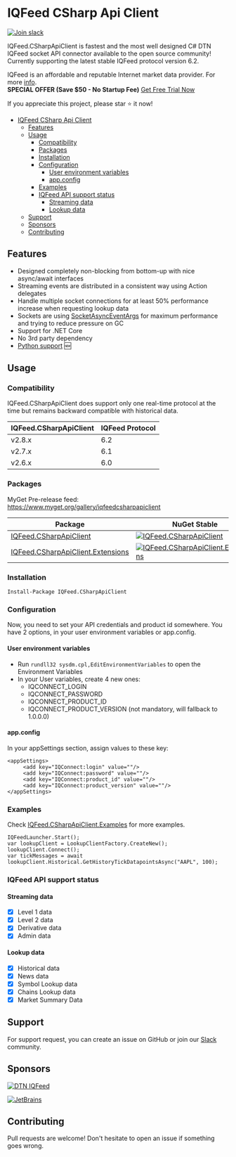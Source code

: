 # IQFeed CSharp Api Client

<a href="https://join.slack.com/t/iqfeedcsharpapiclient/shared_invite/zt-115eobi6f-tQqVx9YFQxm3qHFUUH4A_A" target="_blank">![Join slack](https://img.shields.io/badge/join-slack-orange?logo=slack)<a/>

IQFeed.CSharpApiClient is fastest and the most well designed C# DTN IQFeed socket API connector available to the open source community! Currently supporting the latest stable IQFeed protocol version 6.2.

IQFeed is an affordable and reputable Internet market data provider. For more [info](http://www.iqfeed.net/index.cfm?displayaction=developer&section=main).  
**SPECIAL OFFER (Save \$50 - No Startup Fee)** [Get Free Trial Now](https://bit.ly/349vUCT)

If you appreciate this project, please star :star: it now!

- [IQFeed CSharp Api Client](#iqfeed-csharp-api-client)
  - [Features](#features)
  - [Usage](#usage)
    - [Compatibility](#compatibility)
    - [Packages](#packages)
    - [Installation](#installation)
    - [Configuration](#configuration)
      - [User environment variables](#user-environment-variables)
      - [app.config](#appconfig)
    - [Examples](#examples)
    - [IQFeed API support status](#iqfeed-api-support-status)
      - [Streaming data](#streaming-data)
      - [Lookup data](#lookup-data)
  - [Support](#support)
  - [Sponsors](#sponsors)
  - [Contributing](#contributing)

## Features

- Designed completely non-blocking from bottom-up with nice async/await interfaces
- Streaming events are distributed in a consistent way using Action delegates
- Handle multiple socket connections for at least 50% performance increase when requesting lookup data
- Sockets are using [SocketAsyncEventArgs](<https://msdn.microsoft.com/en-us/library/system.net.sockets.socketasynceventargs(v=vs.110).aspx>) for maximum performance and trying to reduce pressure on GC
- Support for .NET Core
- No 3rd party dependency
- [Python support](https://github.com/mathpaquette/IQFeed.CSharpApiClient/blob/master/docs/USING-WITH-PYTHON.md) :new:

## Usage

### Compatibility

IQFeed.CSharpApiClient does support only one real-time protocol at the time but remains backward compatible with historical data.

| IQFeed.CSharpApiClient | IQFeed Protocol |
| ---------------------- | --------------- |
| v2.8.x                 | 6.2             |
| v2.7.x                 | 6.1             |
| v2.6.x                 | 6.0             |

### Packages

MyGet Pre-release feed: https://www.myget.org/gallery/iqfeedcsharpapiclient

| Package                                                                                                | NuGet Stable                                                                                                                                                                    | MyGet Pre-release                                                                                                                                                                                                                       | Downloads                                                                                                                                                                        |
| ------------------------------------------------------------------------------------------------------ | ------------------------------------------------------------------------------------------------------------------------------------------------------------------------------- | --------------------------------------------------------------------------------------------------------------------------------------------------------------------------------------------------------------------------------------- | -------------------------------------------------------------------------------------------------------------------------------------------------------------------------------- |
| [IQFeed.CSharpApiClient](https://www.nuget.org/packages/IQFeed.CSharpApiClient/)                       | [![IQFeed.CSharpApiClient](https://img.shields.io/nuget/v/IQFeed.CSharpApiClient.svg)](https://www.nuget.org/packages/IQFeed.CSharpApiClient/)                                  | [![IQFeed.CSharpApiClient](https://img.shields.io/myget/iqfeedcsharpapiclient/vpre/IQFeed.CSharpApiClient.svg)](https://www.myget.org/feed/iqfeedcsharpapiclient/package/nuget/IQFeed.CSharpApiClient)                                  | [![IQFeed.CSharpApiClient](https://img.shields.io/nuget/dt/IQFeed.CSharpApiClient.svg)](https://www.nuget.org/packages/IQFeed.CSharpApiClient/)                                  |
| [IQFeed.CSharpApiClient.Extensions](https://www.nuget.org/packages/IQFeed.CSharpApiClient.Extensions/) | [![IQFeed.CSharpApiClient.Extensions](https://img.shields.io/nuget/v/IQFeed.CSharpApiClient.Extensions.svg)](https://www.nuget.org/packages/IQFeed.CSharpApiClient.Extensions/) | [![IQFeed.CSharpApiClient.Extensions](https://img.shields.io/myget/iqfeedcsharpapiclient/vpre/IQFeed.CSharpApiClient.Extensions.svg)](https://www.myget.org/feed/iqfeedcsharpapiclient/package/nuget/IQFeed.CSharpApiClient.Extensions) | [![IQFeed.CSharpApiClient.Extensions](https://img.shields.io/nuget/dt/IQFeed.CSharpApiClient.Extensions.svg)](https://www.nuget.org/packages/IQFeed.CSharpApiClient.Extensions/) |

### Installation

`Install-Package IQFeed.CSharpApiClient`

### Configuration

Now, you need to set your API credentials and product id somewhere. You have 2 options, in your user environment variables or app.config.

#### User environment variables

- Run `rundll32 sysdm.cpl,EditEnvironmentVariables` to open the Environment Variables
- In your User variables, create 4 new ones:
  - IQCONNECT_LOGIN
  - IQCONNECT_PASSWORD
  - IQCONNECT_PRODUCT_ID
  - IQCONNECT_PRODUCT_VERSION (not mandatory, will fallback to 1.0.0.0)

#### app.config

In your appSettings section, assign values to these key:

```
<appSettings>
     <add key="IQConnect:login" value=""/>
     <add key="IQConnect:password" value=""/>
     <add key="IQConnect:product_id" value=""/>
     <add key="IQConnect:product_version" value=""/>
</appSettings>
```

### Examples

Check [IQFeed.CSharpApiClient.Examples](https://github.com/mathpaquette/IQFeed.CSharpApiClient/tree/master/src/IQFeed.CSharpApiClient.Examples) for more examples.

```
IQFeedLauncher.Start();
var lookupClient = LookupClientFactory.CreateNew();
lookupClient.Connect();
var tickMessages = await lookupClient.Historical.GetHistoryTickDatapointsAsync("AAPL", 100);
```

### IQFeed API support status

#### Streaming data

- [x] Level 1 data
- [x] Level 2 data
- [x] Derivative data
- [x] Admin data

#### Lookup data

- [x] Historical data
- [x] News data
- [x] Symbol Lookup data
- [x] Chains Lookup data
- [x] Market Summary Data

## Support

For support request, you can create an issue on GitHub or join our [Slack](https://iqfeedcsharpapiclient.slack.com/messages/general/) community.

## Sponsors

[![DTN IQFeed](https://www.iqfeed.net/images//iqfeed_logo.png)](https://www.iqfeed.net/trent/index.cfm?displayaction=start&promo=1996499)

[![JetBrains](https://upload.wikimedia.org/wikipedia/commons/1/1a/JetBrains_Logo_2016.svg)](https://www.jetbrains.com/?from=IQFeed.CSharpApiClient)

## Contributing

Pull requests are welcome! Don't hesitate to open an issue if something goes wrong.
